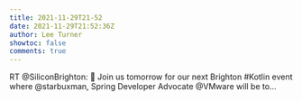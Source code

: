 ```yaml
---
title: 2021-11-29T21-52
date: 2021-11-29T21:52:36Z
author: Lee Turner
showtoc: false
comments: true
---
```


RT @SiliconBrighton: 📣 Join us tomorrow for our next Brighton #Kotlin event where @starbuxman, Spring Developer Advocate @VMware will be to…

